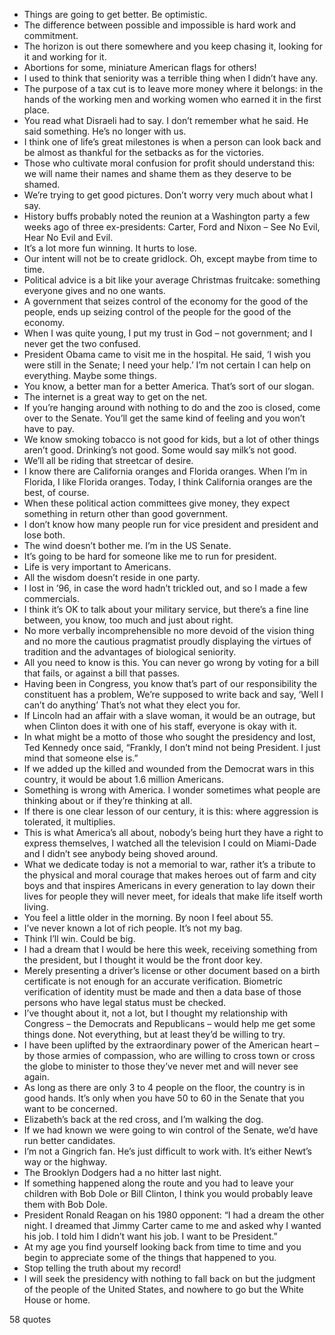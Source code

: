  - Things are going to get better. Be optimistic.
 - The difference between possible and impossible is hard work and commitment.
 - The horizon is out there somewhere and you keep chasing it, looking for it and working for it.
 - Abortions for some, miniature American flags for others!
 - I used to think that seniority was a terrible thing when I didn’t have any.
 - The purpose of a tax cut is to leave more money where it belongs: in the hands of the working men and working women who earned it in the first place.
 - You read what Disraeli had to say. I don’t remember what he said. He said something. He’s no longer with us.
 - I think one of life’s great milestones is when a person can look back and be almost as thankful for the setbacks as for the victories.
 - Those who cultivate moral confusion for profit should understand this: we will name their names and shame them as they deserve to be shamed.
 - We’re trying to get good pictures. Don’t worry very much about what I say.
 - History buffs probably noted the reunion at a Washington party a few weeks ago of three ex-presidents: Carter, Ford and Nixon – See No Evil, Hear No Evil and Evil.
 - It’s a lot more fun winning. It hurts to lose.
 - Our intent will not be to create gridlock. Oh, except maybe from time to time.
 - Political advice is a bit like your average Christmas fruitcake: something everyone gives and no one wants.
 - A government that seizes control of the economy for the good of the people, ends up seizing control of the people for the good of the economy.
 - When I was quite young, I put my trust in God – not government; and I never get the two confused.
 - President Obama came to visit me in the hospital. He said, ‘I wish you were still in the Senate; I need your help.’ I’m not certain I can help on everything. Maybe some things.
 - You know, a better man for a better America. That’s sort of our slogan.
 - The internet is a great way to get on the net.
 - If you’re hanging around with nothing to do and the zoo is closed, come over to the Senate. You’ll get the same kind of feeling and you won’t have to pay.
 - We know smoking tobacco is not good for kids, but a lot of other things aren’t good. Drinking’s not good. Some would say milk’s not good.
 - We’ll all be riding that streetcar of desire.
 - I know there are California oranges and Florida oranges. When I’m in Florida, I like Florida oranges. Today, I think California oranges are the best, of course.
 - When these political action committees give money, they expect something in return other than good government.
 - I don’t know how many people run for vice president and president and lose both.
 - The wind doesn’t bother me. I’m in the US Senate.
 - It’s going to be hard for someone like me to run for president.
 - Life is very important to Americans.
 - All the wisdom doesn’t reside in one party.
 - I lost in ’96, in case the word hadn’t trickled out, and so I made a few commercials.
 - I think it’s OK to talk about your military service, but there’s a fine line between, you know, too much and just about right.
 - No more verbally incomprehensible no more devoid of the vision thing and no more the cautious pragmatist proudly displaying the virtues of tradition and the advantages of biological seniority.
 - All you need to know is this. You can never go wrong by voting for a bill that fails, or against a bill that passes.
 - Having been in Congress, you know that’s part of our responsibility the constituent has a problem, We’re supposed to write back and say, ‘Well I can’t do anything’ That’s not what they elect you for.
 - If Lincoln had an affair with a slave woman, it would be an outrage, but when Clinton does it with one of his staff, everyone is okay with it.
 - In what might be a motto of those who sought the presidency and lost, Ted Kennedy once said, “Frankly, I don’t mind not being President. I just mind that someone else is.”
 - If we added up the killed and wounded from the Democrat wars in this country, it would be about 1.6 million Americans.
 - Something is wrong with America. I wonder sometimes what people are thinking about or if they’re thinking at all.
 - If there is one clear lesson of our century, it is this: where aggression is tolerated, it multiplies.
 - This is what America’s all about, nobody’s being hurt they have a right to express themselves, I watched all the television I could on Miami-Dade and I didn’t see anybody being shoved around.
 - What we dedicate today is not a memorial to war, rather it’s a tribute to the physical and moral courage that makes heroes out of farm and city boys and that inspires Americans in every generation to lay down their lives for people they will never meet, for ideals that make life itself worth living.
 - You feel a little older in the morning. By noon I feel about 55.
 - I’ve never known a lot of rich people. It’s not my bag.
 - Think I’ll win. Could be big.
 - I had a dream that I would be here this week, receiving something from the president, but I thought it would be the front door key.
 - Merely presenting a driver’s license or other document based on a birth certificate is not enough for an accurate verification. Biometric verification of identity must be made and then a data base of those persons who have legal status must be checked.
 - I’ve thought about it, not a lot, but I thought my relationship with Congress – the Democrats and Republicans – would help me get some things done. Not everything, but at least they’d be willing to try.
 - I have been uplifted by the extraordinary power of the American heart – by those armies of compassion, who are willing to cross town or cross the globe to minister to those they’ve never met and will never see again.
 - As long as there are only 3 to 4 people on the floor, the country is in good hands. It’s only when you have 50 to 60 in the Senate that you want to be concerned.
 - Elizabeth’s back at the red cross, and I’m walking the dog.
 - If we had known we were going to win control of the Senate, we’d have run better candidates.
 - I’m not a Gingrich fan. He’s just difficult to work with. It’s either Newt’s way or the highway.
 - The Brooklyn Dodgers had a no hitter last night.
 - If something happened along the route and you had to leave your children with Bob Dole or Bill Clinton, I think you would probably leave them with Bob Dole.
 - President Ronald Reagan on his 1980 opponent: “I had a dream the other night. I dreamed that Jimmy Carter came to me and asked why I wanted his job. I told him I didn’t want his job. I want to be President.”
 - At my age you find yourself looking back from time to time and you begin to appreciate some of the things that happened to you.
 - Stop telling the truth about my record!
 - I will seek the presidency with nothing to fall back on but the judgment of the people of the United States, and nowhere to go but the White House or home.

58 quotes